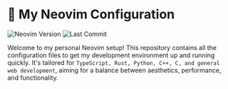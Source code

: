 # 💫 My Neovim Configuration

![Neovim Version](https://img.shields.io/badge/Neovim-0.10+-blueviolet?style=for-the-badge&logo=neovim)
![Last Commit](https://img.shields.io/github/last-commit/MuazTPM-YT/neovim-dotfiles?style=for-the-badge)

Welcome to my personal Neovim setup! This repository contains all the configuration files to get my development environment up and running quickly. It's tailored for `TypeScript, Rust, Python, C++, C, and general web development`, aiming for a balance between aesthetics, performance, and functionality.
